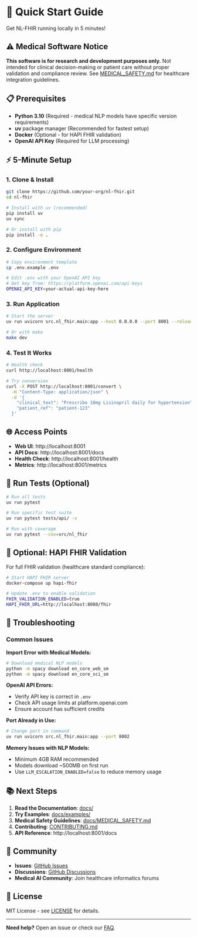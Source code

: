 # 🚀 Quick Start Guide

Get NL-FHIR running locally in 5 minutes!

## ⚠️ Medical Software Notice

**This software is for research and development purposes only.** Not intended for clinical decision-making or patient care without proper validation and compliance review. See [MEDICAL_SAFETY.md](docs/MEDICAL_SAFETY.md) for healthcare integration guidelines.

## 📋 Prerequisites

- **Python 3.10** (Required - medical NLP models have specific version requirements)
- **uv** package manager (Recommended for fastest setup)
- **Docker** (Optional - for HAPI FHIR validation)
- **OpenAI API Key** (Required for LLM processing)

## ⚡ 5-Minute Setup

### 1. Clone & Install
```bash
git clone https://github.com/your-org/nl-fhir.git
cd nl-fhir

# Install with uv (recommended)
pip install uv
uv sync

# Or install with pip
pip install -e .
```

### 2. Configure Environment
```bash
# Copy environment template
cp .env.example .env

# Edit .env with your OpenAI API key
# Get key from: https://platform.openai.com/api-keys
OPENAI_API_KEY=your-actual-api-key-here
```

### 3. Run Application
```bash
# Start the server
uv run uvicorn src.nl_fhir.main:app --host 0.0.0.0 --port 8001 --reload

# Or with make
make dev
```

### 4. Test It Works
```bash
# Health check
curl http://localhost:8001/health

# Try conversion
curl -X POST http://localhost:8001/convert \
  -H "Content-Type: application/json" \
  -d '{
    "clinical_text": "Prescribe 10mg Lisinopril daily for hypertension",
    "patient_ref": "patient-123"
  }'
```

## 🌐 Access Points

- **Web UI**: http://localhost:8001
- **API Docs**: http://localhost:8001/docs
- **Health Check**: http://localhost:8001/health
- **Metrics**: http://localhost:8001/metrics

## 🧪 Run Tests (Optional)

```bash
# Run all tests
uv run pytest

# Run specific test suite
uv run pytest tests/api/ -v

# Run with coverage
uv run pytest --cov=src/nl_fhir
```

## 🏥 Optional: HAPI FHIR Validation

For full FHIR validation (healthcare standard compliance):

```bash
# Start HAPI FHIR server
docker-compose up hapi-fhir

# Update .env to enable validation
FHIR_VALIDATION_ENABLED=true
HAPI_FHIR_URL=http://localhost:8080/fhir
```

## 🚨 Troubleshooting

### Common Issues

**Import Error with Medical Models:**
```bash
# Download medical NLP models
python -m spacy download en_core_web_sm
python -m spacy download en_core_sci_sm
```

**OpenAI API Errors:**
- Verify API key is correct in `.env`
- Check API usage limits at platform.openai.com
- Ensure account has sufficient credits

**Port Already in Use:**
```bash
# Change port in command
uv run uvicorn src.nl_fhir.main:app --port 8002
```

**Memory Issues with NLP Models:**
- Minimum 4GB RAM recommended
- Models download ~500MB on first run
- Use `LLM_ESCALATION_ENABLED=false` to reduce memory usage

## 📚 Next Steps

1. **Read the Documentation**: [docs/](docs/)
2. **Try Examples**: [docs/examples/](docs/examples/)
3. **Medical Safety Guidelines**: [docs/MEDICAL_SAFETY.md](docs/MEDICAL_SAFETY.md)
4. **Contributing**: [CONTRIBUTING.md](CONTRIBUTING.md)
5. **API Reference**: http://localhost:8001/docs

## 🤝 Community

- **Issues**: [GitHub Issues](https://github.com/your-org/nl-fhir/issues)
- **Discussions**: [GitHub Discussions](https://github.com/your-org/nl-fhir/discussions)
- **Medical AI Community**: Join healthcare informatics forums

## 📄 License

MIT License - see [LICENSE](LICENSE) for details.

---

**Need help?** Open an issue or check our [FAQ](docs/FAQ.md).